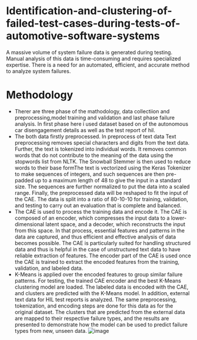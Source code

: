 # Identification-and-clustering-of-failed-test-cases-during-tests-of-automotive-software-systems
A massive volume of system failure data is generated during testing. Manual analysis of this data is time-consuming and requires specialized expertise. There is a need for an automated, efficient, and accurate method to analyze system failures.
# Methodology
- Therer are three phase of the mathodology, data collectiion and preprocessing,model training and validation and last phase failure analysis. In first phase here i used dataset based on of the autonomous car disengagement details as well as the test report of hil.
- The both data firstly preprocessed. In preprocess of text data Text preprocessing removes special characters and digits from the text data. Further, the text is tokenized into individual words. It removes common words that do not contribute to the meaning of the data using the stopwords list from NLTK. The Snowball Stemmer is then used to reduce words to their base formThe text is vectorized using the Keras Tokenizer to make sequences of integers, and such sequences are then pre-padded up to a maximum length of 48 to give the input in a standard size. The sequences are further normalized to put the data into a scaled range. Finally, the preprocessed data will be reshaped to fit the input of the CAE. The data is split into a ratio of 80-10-10 for training, validation, and testing to carry out an evaluation that is complete and balanced. 
- The CAE is used to process the training data and encode it. The CAE is composed of an encoder, which compresses the input data to a lower-dimensional latent space, and a decoder, which reconstructs the input from this space. In that process, essential features and patterns in the data are captured, and thus efficient and effective analysis of data becomes possible. The CAE is particularly suited for handling structured data and thus is helpful in the case of unstructured text data to have reliable extraction of features. The encoder part of the CAE is used once the CAE is trained to extract the encoded features from the training, validation, and labeled data.
- K-Means is applied over the encoded features to group similar failure patterns. For testing, the trained CAE encoder and the best K-Means clustering model are loaded. The labeled data is encoded with the CAE, and clusters are predicted with the K-Means model. In addition, external text data for HIL test reports is analyzed. The same preprocessing, tokenization, and encoding steps are done for this data as for the original dataset. The clusters that are predicted from the external data are mapped to their respective failure types, and the results are presented to demonstrate how the model can be used to predict failure types from new, unseen data.
![image](https://github.com/user-attachments/assets/e7078389-de84-48fe-840d-bd74fe71921a)
